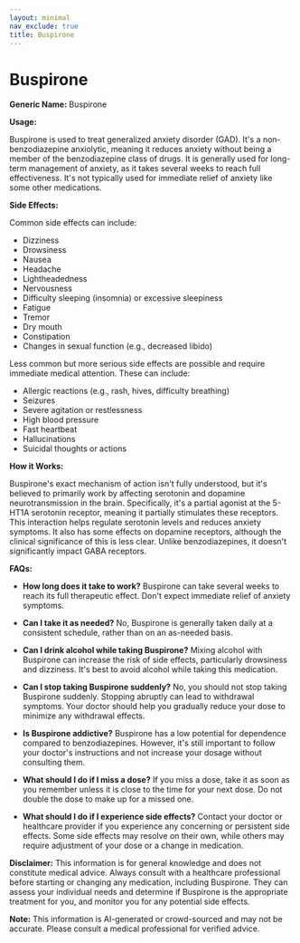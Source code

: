 ```yaml
---
layout: minimal
nav_exclude: true
title: Buspirone
---
```


# Buspirone

**Generic Name:** Buspirone

**Usage:**

Buspirone is used to treat generalized anxiety disorder (GAD). It's a non-benzodiazepine anxiolytic, meaning it reduces anxiety without being a member of the benzodiazepine class of drugs.  It is generally used for long-term management of anxiety, as it takes several weeks to reach full effectiveness.  It's not typically used for immediate relief of anxiety like some other medications.

**Side Effects:**

Common side effects can include:

* Dizziness
* Drowsiness
* Nausea
* Headache
* Lightheadedness
* Nervousness
* Difficulty sleeping (insomnia) or excessive sleepiness
* Fatigue
* Tremor
* Dry mouth
* Constipation
* Changes in sexual function (e.g., decreased libido)

Less common but more serious side effects are possible and require immediate medical attention. These can include:

* Allergic reactions (e.g., rash, hives, difficulty breathing)
* Seizures
*  Severe agitation or restlessness
*  High blood pressure
*  Fast heartbeat
*  Hallucinations
*  Suicidal thoughts or actions


**How it Works:**

Buspirone's exact mechanism of action isn't fully understood, but it's believed to primarily work by affecting serotonin and dopamine neurotransmission in the brain.  Specifically, it's a partial agonist at the 5-HT1A serotonin receptor, meaning it partially stimulates these receptors. This interaction helps regulate serotonin levels and reduces anxiety symptoms.  It also has some effects on dopamine receptors, although the clinical significance of this is less clear.  Unlike benzodiazepines, it doesn't significantly impact GABA receptors.

**FAQs:**

* **How long does it take to work?**  Buspirone can take several weeks to reach its full therapeutic effect.  Don't expect immediate relief of anxiety symptoms.

* **Can I take it as needed?** No, Buspirone is generally taken daily at a consistent schedule, rather than on an as-needed basis.

* **Can I drink alcohol while taking Buspirone?**  Mixing alcohol with Buspirone can increase the risk of side effects, particularly drowsiness and dizziness.  It's best to avoid alcohol while taking this medication.

* **Can I stop taking Buspirone suddenly?** No, you should not stop taking Buspirone suddenly.  Stopping abruptly can lead to withdrawal symptoms.  Your doctor should help you gradually reduce your dose to minimize any withdrawal effects.

* **Is Buspirone addictive?**  Buspirone has a low potential for dependence compared to benzodiazepines.  However, it's still important to follow your doctor's instructions and not increase your dosage without consulting them.

* **What should I do if I miss a dose?** If you miss a dose, take it as soon as you remember unless it is close to the time for your next dose.  Do not double the dose to make up for a missed one.

* **What should I do if I experience side effects?**  Contact your doctor or healthcare provider if you experience any concerning or persistent side effects.  Some side effects may resolve on their own, while others may require adjustment of your dose or a change in medication.


**Disclaimer:** This information is for general knowledge and does not constitute medical advice.  Always consult with a healthcare professional before starting or changing any medication, including Buspirone.  They can assess your individual needs and determine if Buspirone is the appropriate treatment for you, and monitor you for any potential side effects.


**Note:** This information is AI-generated or crowd-sourced and may not be accurate. Please consult a medical professional for verified advice.